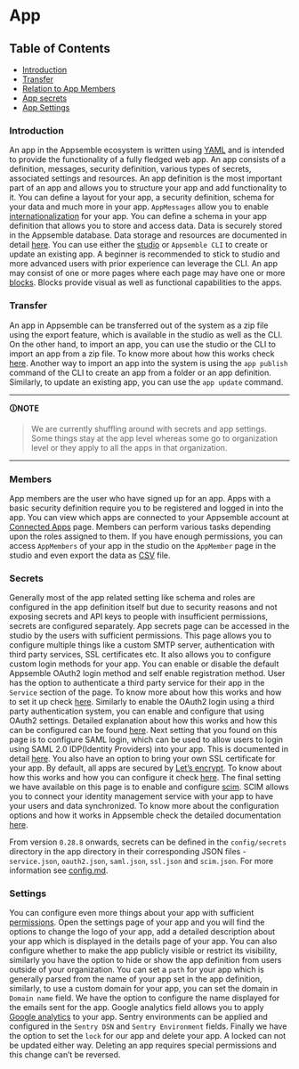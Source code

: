 # App

## Table of Contents

- [Introduction](#introduction)
- [Transfer](#transfer)
- [Relation to App Members](#members)
- [App secrets](#secrets)
- [App Settings](#settings)

### Introduction

An app in the Appsemble ecosystem is written using [YAML](yaml-syntax.mdx) and is intended to
provide the functionality of a fully fledged web app. An app consists of a definition, messages,
security definition, various types of secrets, associated settings and resources. An app definition
is the most important part of an app and allows you to structure your app and add functionality to
it. You can define a layout for your app, a security definition, schema for your data and much more
in your app. `AppMessages` allow you to enable
[internationalization](https://en.wikipedia.org/wiki/Internationalization_and_localization) for your
app. You can define a schema in your app definition that allows you to store and access data. Data
is securely stored in the Appsemble database. Data storage and resources are documented in detail
[here](storage.md). You can use either the [studio](studio.md) or `Appsemble CLI` to create or
update an existing app. A beginner is recommended to stick to studio and more advanced users with
prior experience can leverage the CLI. An app may consist of one or more pages where each page may
have one or more [blocks](/blocks). Blocks provide visual as well as functional capabilities to the
apps.

### Transfer

An app in Appsemble can be transferred out of the system as a zip file using the export feature,
which is available in the studio as well as the CLI. On the other hand, to import an app, you can
use the studio or the CLI to import an app from a zip file. To know more about how this works check
[here](basic-app.md#export-import). Another way to import an app into the system is using the
`app publish` command of the CLI to create an app from a folder or an app definition. Similarly, to
update an existing app, you can use the `app update` command.

---

**🛈NOTE**

> We are currently shuffling around with secrets and app settings. Some things stay at the app level
> whereas some go to organization level or they apply to all the apps in that organization.

---

### Members

App members are the user who have signed up for an app. Apps with a basic security definition
require you to be registered and logged in into the app. You can view which apps are connected to
your Appsemble account at [Connected Apps](/settings/apps) page. Members can perform various tasks
depending upon the roles assigned to them. If you have enough permissions, you can access
`AppMembers` of your app in the studio on the `AppMember` page in the studio and even export the
data as [CSV](https://en.wikipedia.org/wiki/Comma-separated_values) file.

### Secrets

Generally most of the app related setting like schema and roles are configured in the app definition
itself but due to security reasons and not exposing secrets and API keys to people with insufficient
permissions, secrets are configured separately. App secrets page can be accessed in the studio by
the users with sufficient permissions. This page allows you to configure multiple things like a
custom SMTP server, authentication with third party services, SSL certificates etc. It also allows
you to configure custom login methods for your app. You can enable or disable the default Appsemble
OAuth2 login method and self enable registration method. User has the option to authenticate a third
party service for their app in the `Service` section of the page. To know more about how this works
and how to set it up check [here](service.md). Similarly to enable the OAuth2 login using a third
party authentication system, you can enable and configure that using OAuth2 settings. Detailed
explanation about how this works and how this can be configured can be found [here](oauth2.md). Next
setting that you found on this page is to configure SAML login, which can be used to allow users to
login using SAML 2.0 IDP(Identity Providers) into your app. This is documented in detail
[here](saml.md). You also have an option to bring your own SSL certificate for your app. By default,
all apps are secured by [Let’s encrypt](https://letsencrypt.org/). To know about how this works and
how you can configure it check [here](tls.md). The final setting we have available on this page is
to enable and configure
[scim](https://en.wikipedia.org/wiki/System_for_Cross-domain_Identity_Management). SCIM allows you
to connect your identity management service with your app to have your users and data synchronized.
To know more about the configuration options and how it works in Appsemble check the detailed
documentation [here](scim.md).

From version `0.28.8` onwards, secrets can be defined in the `config/secrets` directory in the app
directory in their corresponding JSON files - `service.json`, `oauth2.json`, `saml.json`, `ssl.json`
and `scim.json`. For more information see [config.md](config.md).

### Settings

You can configure even more things about your app with sufficient [permissions](organizations.mdx).
Open the settings page of your app and you will find the options to change the logo of your app, add
a detailed description about your app which is displayed in the details page of your app. You can
also configure whether to make the app publicly visible or restrict its visibility, similarly you
have the option to hide or show the app definition from users outside of your organization. You can
set a `path` for your app which is generally parsed from the name of your app set in the app
definition, similarly, to use a custom domain for your app, you can set the domain in `Domain name`
field. We have the option to configure the name displayed for the emails sent for the app. Google
analytics field allows you to apply [Google analytics](analytics.md#google-analytics) to your app.
Sentry environments can be applied and configured in the `Sentry DSN` and `Sentry Environment`
fields. Finally we have the option to set the `lock` for our app and delete your app. A locked can
not be updated either way. Deleting an app requires special permissions and this change can’t be
reversed.

